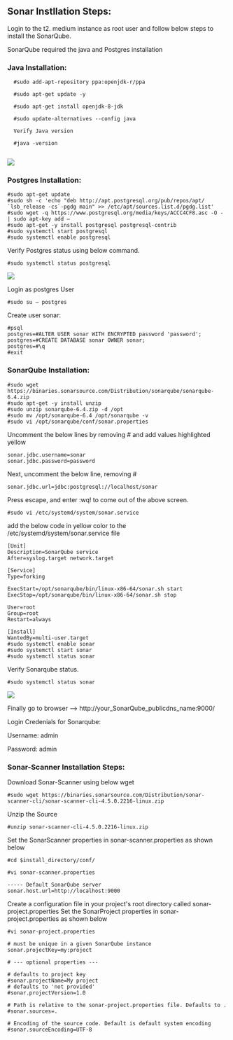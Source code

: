 ## Sonar Instllation Steps:

Login to the t2. medium instance as root user and follow below steps to install the SonarQube.

SonarQube required the java and Postgres installation

### Java Installation:
```
  #sudo add-apt-repository ppa:openjdk-r/ppa 
  
  #sudo apt-get update -y
  
  #sudo apt-get install openjdk-8-jdk
  
  #sudo update-alternatives --config java
  
  Verify Java version
  
  #java -version
  
```
 <image src="images/JavaVersionCheck.jpg"/>
 
### Postgres Installation:
```
#sudo apt-get update
#sudo sh -c 'echo "deb http://apt.postgresql.org/pub/repos/apt/ `lsb_release -cs`-pgdg main" >> /etc/apt/sources.list.d/pgdg.list'
#sudo wget -q https://www.postgresql.org/media/keys/ACCC4CF8.asc -O - | sudo apt-key add –
#sudo apt-get -y install postgresql postgresql-contrib
#sudo systemctl start postgresql
#sudo systemctl enable postgresql
```
Verify Postgres status using below command.
```
#sudo systemctl status postgresql
```
<image src="images/CheckPostgresStatus.jpg"/>

Login as postgres User
```
#sudo su – postgres
```
Create user sonar:
```
#psql
postgres=#ALTER USER sonar WITH ENCRYPTED password 'password';
postgres=#CREATE DATABASE sonar OWNER sonar;
postgres=#\q
#exit
```
### SonarQube Installation:
```
#sudo wget https://binaries.sonarsource.com/Distribution/sonarqube/sonarqube-6.4.zip
#sudo apt-get -y install unzip
#sudo unzip sonarqube-6.4.zip -d /opt
#sudo mv /opt/sonarqube-6.4 /opt/sonarqube -v
#sudo vi /opt/sonarqube/conf/sonar.properties
```
Uncomment the below lines by removing # and add values highlighted yellow
```
sonar.jdbc.username=sonar
sonar.jdbc.password=password
```
Next, uncomment the below line, removing #
```
sonar.jdbc.url=jdbc:postgresql://localhost/sonar
```
Press escape, and enter :wq! to come out of the above screen.
```
#sudo vi /etc/systemd/system/sonar.service
```
add the below code in yellow color to the /etc/systemd/system/sonar.service file
```
[Unit]
Description=SonarQube service
After=syslog.target network.target

[Service]
Type=forking

ExecStart=/opt/sonarqube/bin/linux-x86-64/sonar.sh start
ExecStop=/opt/sonarqube/bin/linux-x86-64/sonar.sh stop

User=root
Group=root
Restart=always

[Install]
WantedBy=multi-user.target
#sudo systemctl enable sonar
#sudo systemctl start sonar
#sudo systemctl status sonar
```
Verify Sonarqube status.
```
#sudo systemctl status sonar
 ```
 <image src="images/chkSonarStatus.jpg"/>
 
Finally go to browser --> http://your_SonarQube_publicdns_name:9000/

Login Credenials for Sonarqube:

Username: admin

Password: admin

### Sonar-Scanner Installation Steps:
Download Sonar-Scanner using below wget
```
#sudo wget https://binaries.sonarsource.com/Distribution/sonar-scanner-cli/sonar-scanner-cli-4.5.0.2216-linux.zip
```
Unzip the Source
```
#unzip sonar-scanner-cli-4.5.0.2216-linux.zip
```
Set the SonarScanner properties in sonar-scanner.properties as shown below
```
#cd $install_directory/conf/

#vi sonar-scanner.properties

----- Default SonarQube server
sonar.host.url=http://localhost:9000
```
Create a configuration file in your project's root directory called sonar-project.properties
Set the SonarProject properties in sonar-project.properties as shown below

```
#vi sonar-project.properties

# must be unique in a given SonarQube instance
sonar.projectKey=my:project

# --- optional properties ---

# defaults to project key
#sonar.projectName=My project
# defaults to 'not provided'
#sonar.projectVersion=1.0

# Path is relative to the sonar-project.properties file. Defaults to .
#sonar.sources=.

# Encoding of the source code. Default is default system encoding
#sonar.sourceEncoding=UTF-8
```

